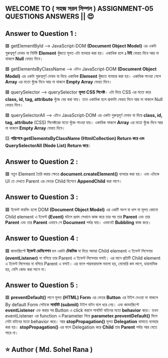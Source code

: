 ## WELCOME TO ( সহজ সরল সিম্পল ) ASSIGNMENT-05 QUESTIONS ANSWERS || 😍

## Answer to Question 1 :

🟩 getElementById --> JavaScript-DOM **(Document Object Model)** এর একটা গুরুত্বপূর্ণ মেথড যা নির্দিষ্ট **Element** খুঁজতে মূলত এটা ব্যবহার করা হয়। একাধিক হলে **১ টাই** ফেরত দিবে আর না থাকলে **Null** ফেরত দিবে।

🟩 getElementsByClassName --> এটাও JavaScript-DOM **(Document Object Model)** এর একটা গুরুত্বপূর্ণ মেথড যা দিয়ে একাধিক **Element** খুঁজতে ব্যবহার করা হয়। একাধিক পাওয়া গেলে **Array** এর মতো খুঁজে দিবে আর না থাকলে **Empty Array** ফেরত দিবে।

🟩 querySelector --> querySelector **মূলত CSS সিলেক্ট**। এটা দিয়ে CSS এর মতো করে **class, id, tag, attribute** খুঁজে বের করা যায়। তবে একাধিক হলে প্রথমটা ফেরত দিবে আর না থাকলে Null ফেরত দিবে।

🟩 querySelectorAll --> এটাও JavaScript-DOM এর একটা গুরুত্বপূর্ণ মেথড যা দিয়ে **class, id, tag, attribute** (CSS) সিলেক্টরের মতো খুঁজে পাওয়া যায়। একাধিক থাকলে **Array** এর মতো খুঁজে দিবে আর না থাকলে **Empty Array** ফেরত দিবে।

🟨 **পরিশেষে getElementsByClassName (HtmlCollection) Return করে এবং QuerySelectorAll (Node List) Return করে**।

## Answer to Question 2 :

🟩 নতুন Element তৈরি করার ক্ষেত্রে **document.createElement()** ব্যবহার করা হয়। এবং এটাকে UI তে দেখতে Parent এর ভেতর Child হিসেবে **AppendChild** করা লাগে।

## Answer to Question 3 :

🟩 ইভেন্ট বাবলিং হলো DOM **(Document Object Model)** এর একটি অংশ বা ধাপ যা মূলত কোনো Child element এ ইভেন্ট **(Event)** ঘটলে প্রথম সেখানে কাজ করে তার পর তার **Parent** এবং তার **Parent** এবং তার **Parent** এভাবে সে **Document** পর্যন্ত যায়। এভাবেই **Bubbling** কাজ করে।

## Answer to Question 4 :

🟩 জাভাস্ক্রিপ্টে **ইভেন্ট ডেলিগেশন** হল একটা **টেকনিক** যা দিয়ে আমরা Child element এ ইভেন্ট লিসেনার **(eventListener)** না বসিয়ে তার Parent এ ইভেন্ট লিসেনার বসাই। এর মানে প্রতিটি Child element এ ইভেন্ট লিসেনার না বসিয়ে Parent এ বসাই। এর ফলে পারফরম্যান্স ভালো হয়, মেমোরি কম লাগে, ডায়নামিক হয়, বেশি কোড করা লাগে না।

## Answer to Question 5 :

🟩 **preventDefault()** লাগে মূলত **(HTML) Form** এর ভেতর **Button** এর টাইপ দেওয়া না থাকলে By default Form সেটাকে **সাবমিট (submit)** টাইপ বাটন বলে ধরে নেয়। এবং জাভাস্ক্রিপ্টে **eventListener** এড করার পর Button এ click করলে সাবমিট বাটনের মতো **behavior** করে। তখন eventListener এর function এ Parameter নিয়ে **parameter.preventDefault()** দিলে সেটা বাটনের মতো behavior করে। আর **stopPropagation()** মূলত **Delegation** থামাতে ব্যবহার করা হয়। **stopPropagation()** এর ফলে Delegation করে **Child** তার **Parent** পর্যন্ত আর যেতে পারে না।

## ⭐ Author **( Md. Sohel Rana )**

